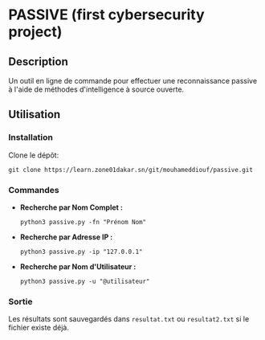 # PASSIVE (first cybersecurity project)

## Description
Un outil en ligne de commande pour effectuer une reconnaissance passive à l'aide de méthodes d'intelligence à source ouverte.

## Utilisation

### Installation
Clone le dépôt:
```
git clone https://learn.zone01dakar.sn/git/mouhameddiouf/passive.git
```


### Commandes
- **Recherche par Nom Complet :**
    ```
    python3 passive.py -fn "Prénom Nom"
    ```

- **Recherche par Adresse IP :**
    ```
    python3 passive.py -ip "127.0.0.1"
    ```

- **Recherche par Nom d'Utilisateur :**
    ```
    python3 passive.py -u "@utilisateur"
    ```

### Sortie
Les résultats sont sauvegardés dans `resultat.txt` ou `resultat2.txt` si le fichier existe déjà.
